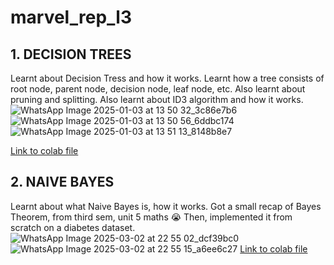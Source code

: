 # marvel_rep_l3

## 1. DECISION TREES

Learnt about Decision Tress and how it works. Learnt how a tree consists of root node, parent node, decision node, leaf node, etc. Also learnt about pruning and splitting. Also learnt about ID3 algorithm and how it works. 
![WhatsApp Image 2025-01-03 at 13 50 32_3c86e7b6](https://github.com/user-attachments/assets/3e7e10d9-6751-43fa-a389-97232501f68e)
![WhatsApp Image 2025-01-03 at 13 50 56_6ddbc174](https://github.com/user-attachments/assets/58438e3f-45a9-4a94-8fde-51d257c4c8cf)
![WhatsApp Image 2025-01-03 at 13 51 13_8148b8e7](https://github.com/user-attachments/assets/60252e99-b28e-45d0-81fd-b3e31a22440f)

[Link to colab file](https://colab.research.google.com/drive/1o7HnzMapUYYitPdF0pvUFKtXqoDbDW_T?usp=sharing)

## 2. NAIVE BAYES

Learnt about what Naive Bayes is, how it works. Got a small recap of Bayes Theorem, from third sem, unit 5 maths 😭
Then, implemented it from scratch on a diabetes dataset. 
![WhatsApp Image 2025-03-02 at 22 55 02_dcf39bc0](https://github.com/user-attachments/assets/31f04c14-fb2b-443c-b798-7c9b779ad694)
![WhatsApp Image 2025-03-02 at 22 55 15_a6ee6c27](https://github.com/user-attachments/assets/52a9bdd3-0d06-44f7-8742-454c6aaf14c2)
[Link to colab file](https://colab.research.google.com/drive/1VHYBERsAy4Pb13ZZvaal8t0Pye8-V1P_?usp=sharing)
